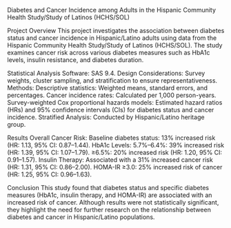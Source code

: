 Diabetes and Cancer Incidence among Adults in the Hispanic Community Health Study/Study of Latinos (HCHS/SOL)

Project Overview
This project investigates the association between diabetes status and cancer incidence in Hispanic/Latino adults using data from the Hispanic Community Health Study/Study of Latinos (HCHS/SOL). The study examines cancer risk across various diabetes measures such as HbA1c levels, insulin resistance, and diabetes duration.



Statistical Analysis
Software: SAS 9.4.
Design Considerations: Survey weights, cluster sampling, and stratification to ensure representativeness.
Methods:
Descriptive statistics: Weighted means, standard errors, and percentages.
Cancer incidence rates: Calculated per 1,000 person-years.
Survey-weighted Cox proportional hazards models:
Estimated hazard ratios (HRs) and 95% confidence intervals (CIs) for diabetes status and cancer incidence.
Stratified Analysis: Conducted by Hispanic/Latino heritage group.


Results
Overall Cancer Risk:
Baseline diabetes status: 13% increased risk (HR: 1.13, 95% CI: 0.87–1.44).
HbA1c Levels:
5.7%–6.4%: 39% increased risk (HR: 1.39, 95% CI: 1.07–1.79).
≥6.5%: 20% increased risk (HR: 1.20, 95% CI: 0.91–1.57).
Insulin Therapy: Associated with a 31% increased cancer risk (HR: 1.31, 95% CI: 0.86–2.00).
HOMA-IR ≥3.0: 25% increased risk of cancer (HR: 1.25, 95% CI: 0.96–1.63).


Conclusion
This study found that diabetes status and specific diabetes measures (HbA1c, insulin therapy, and HOMA-IR) are associated with an increased risk of cancer. Although results were not statistically significant, they highlight the need for further research on the relationship between diabetes and cancer in Hispanic/Latino populations.
